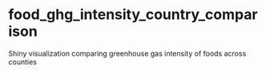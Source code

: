 # food_ghg_intensity_country_comparison
Shiny visualization comparing greenhouse gas intensity of foods across counties
